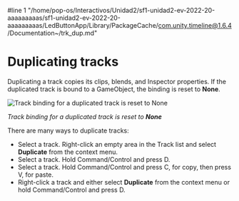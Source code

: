 #line 1 "/home/pop-os/Interactivos/Unidad2/sf1-unidad2-ev-2022-20-aaaaaaaaas/sf1-unidad2-ev-2022-20-aaaaaaaaas/LedButtonApp/Library/PackageCache/com.unity.timeline@1.6.4/Documentation~/trk_dup.md"
# Duplicating tracks

Duplicating a track copies its clips, blends, and Inspector properties. If the duplicated track is bound to a GameObject, the binding is reset to **None**.

![Track binding for a duplicated track is reset to **None**](images/timeline_track_duplicate.png)

_Track binding for a duplicated track is reset to **None**_

There are many ways to duplicate tracks:

* Select a track. Right-click an empty area in the Track list and select **Duplicate** from the context menu.
* Select a track. Hold Command/Control and press D.
* Select a track. Hold Command/Control and press C, for copy, then press V, for paste.
* Right-click a track and either select **Duplicate** from the context menu or hold Command/Control and press D.
